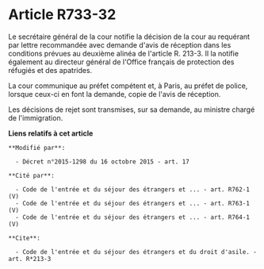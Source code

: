 # Article R733-32

Le secrétaire général de la cour notifie la décision de la cour au requérant par lettre recommandée avec demande d'avis de
réception dans les conditions prévues au deuxième alinéa de l'article R. 213-3. Il la notifie également au directeur général
de l'Office français de protection des réfugiés et des apatrides.

La cour communique au préfet compétent et, à Paris, au préfet de police, lorsque ceux-ci en font la demande, copie de l'avis
de réception. 

Les décisions de rejet sont transmises, sur sa demande, au ministre chargé de l'immigration.

**Liens relatifs à cet article**

	**Modifié par**:

	  - Décret n°2015-1298 du 16 octobre 2015 - art. 17

	**Cité par**:

	  - Code de l'entrée et du séjour des étrangers et ... - art. R762-1 (V)
	  - Code de l'entrée et du séjour des étrangers et ... - art. R763-1 (V)
	  - Code de l'entrée et du séjour des étrangers et ... - art. R764-1 (V)

	**Cite**:

	  - Code de l'entrée et du séjour des étrangers et du droit d'asile. - art. R*213-3
